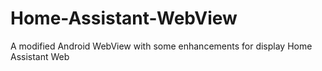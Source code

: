 # Home-Assistant-WebView
A modified Android WebView with some enhancements for display Home Assistant Web
